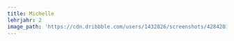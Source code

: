 ```yaml
---
title: Michelle
lehrjahr: 2
image_path: 'https://cdn.dribbble.com/users/1432826/screenshots/4284201/1-01.png'
---
```

